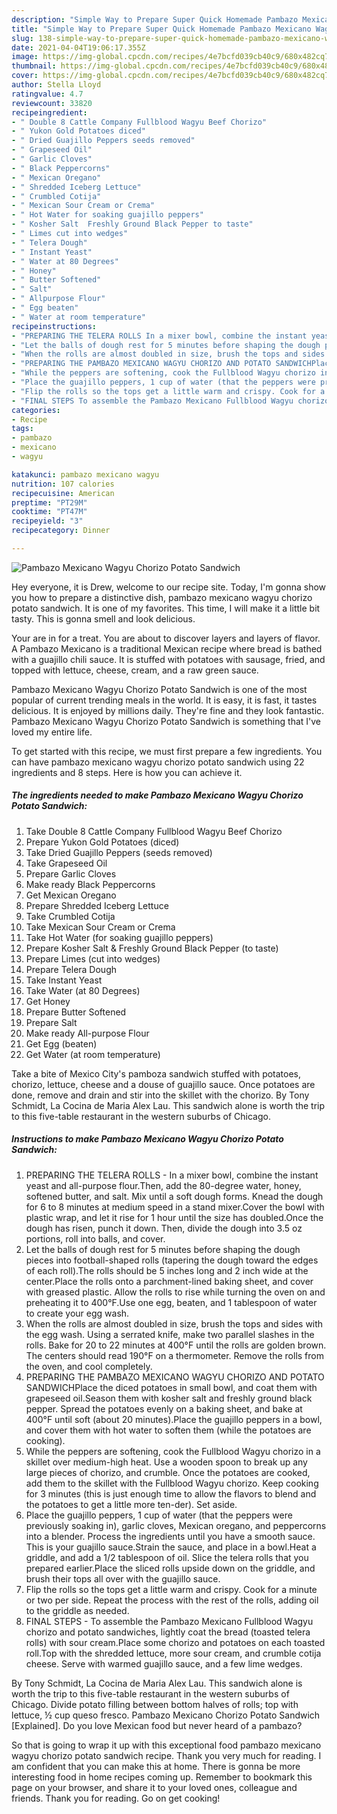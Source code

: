 ```yaml
---
description: "Simple Way to Prepare Super Quick Homemade Pambazo Mexicano Wagyu Chorizo Potato Sandwich"
title: "Simple Way to Prepare Super Quick Homemade Pambazo Mexicano Wagyu Chorizo Potato Sandwich"
slug: 138-simple-way-to-prepare-super-quick-homemade-pambazo-mexicano-wagyu-chorizo-potato-sandwich
date: 2021-04-04T19:06:17.355Z
image: https://img-global.cpcdn.com/recipes/4e7bcfd039cb40c9/680x482cq70/pambazo-mexicano-wagyu-chorizo-potato-sandwich-recipe-main-photo.jpg
thumbnail: https://img-global.cpcdn.com/recipes/4e7bcfd039cb40c9/680x482cq70/pambazo-mexicano-wagyu-chorizo-potato-sandwich-recipe-main-photo.jpg
cover: https://img-global.cpcdn.com/recipes/4e7bcfd039cb40c9/680x482cq70/pambazo-mexicano-wagyu-chorizo-potato-sandwich-recipe-main-photo.jpg
author: Stella Lloyd
ratingvalue: 4.7
reviewcount: 33820
recipeingredient:
- " Double 8 Cattle Company Fullblood Wagyu Beef Chorizo"
- " Yukon Gold Potatoes diced"
- " Dried Guajillo Peppers seeds removed"
- " Grapeseed Oil"
- " Garlic Cloves"
- " Black Peppercorns"
- " Mexican Oregano"
- " Shredded Iceberg Lettuce"
- " Crumbled Cotija"
- " Mexican Sour Cream or Crema"
- " Hot Water for soaking guajillo peppers"
- " Kosher Salt  Freshly Ground Black Pepper to taste"
- " Limes cut into wedges"
- " Telera Dough"
- " Instant Yeast"
- " Water at 80 Degrees"
- " Honey"
- " Butter Softened"
- " Salt"
- " Allpurpose Flour"
- " Egg beaten"
- " Water at room temperature"
recipeinstructions:
- "PREPARING THE TELERA ROLLS In a mixer bowl, combine the instant yeast and all-purpose flour.Then, add the 80-degree water, honey, softened butter, and salt. Mix until a soft dough forms. Knead the dough for 6 to 8 minutes at medium speed in a stand mixer.Cover the bowl with plastic wrap, and let it rise for 1 hour until the size has doubled.Once the dough has risen, punch it down. Then, divide the dough into 3.5 oz portions, roll into balls, and cover."
- "Let the balls of dough rest for 5 minutes before shaping the dough pieces into football-shaped rolls (tapering the dough toward the edges of each roll).The rolls should be 5 inches long and 2 inch wide at the center.Place the rolls onto a parchment-lined baking sheet, and cover with greased plastic. Allow the rolls to rise while turning the oven on and preheating it to 400°F.Use one egg, beaten, and 1 tablespoon of water to create your egg wash."
- "When the rolls are almost doubled in size, brush the tops and sides with the egg wash. Using a serrated knife, make two parallel slashes in the rolls. Bake for 20 to 22 minutes at 400°F until the rolls are golden brown. The centers should read 190°F on a thermometer. Remove the rolls from the oven, and cool completely."
- "PREPARING THE PAMBAZO MEXICANO WAGYU CHORIZO AND POTATO SANDWICHPlace the diced potatoes in small bowl, and coat them with grapeseed oil.Season them with kosher salt and freshly ground black pepper. Spread the potatoes evenly on a baking sheet, and bake at 400°F until soft (about 20 minutes).Place the guajillo peppers in a bowl, and cover them with hot water to soften them (while the potatoes are cooking)."
- "While the peppers are softening, cook the Fullblood Wagyu chorizo in a skillet over medium-high heat. Use a wooden spoon to break up any large pieces of chorizo, and crumble. Once the potatoes are cooked, add them to the skillet with the Fullblood Wagyu chorizo. Keep cooking for 3 minutes (this is just enough time to allow the flavors to blend and the potatoes to get a little more ten-der). Set aside."
- "Place the guajillo peppers, 1 cup of water (that the peppers were previously soaking in), garlic cloves, Mexican oregano, and peppercorns into a blender. Process the ingredients until you have a smooth sauce. This is your guajillo sauce.Strain the sauce, and place in a bowl.Heat a griddle, and add a 1/2 tablespoon of oil. Slice the telera rolls that you prepared earlier.Place the sliced rolls upside down on the griddle, and brush their tops all over with the guajillo sauce."
- "Flip the rolls so the tops get a little warm and crispy. Cook for a minute or two per side. Repeat the process with the rest of the rolls, adding oil to the griddle as needed."
- "FINAL STEPS To assemble the Pambazo Mexicano Fullblood Wagyu chorizo and potato sandwiches, lightly coat the bread (toasted telera rolls) with sour cream.Place some chorizo and potatoes on each toasted roll.Top with the shredded lettuce, more sour cream, and crumble cotija cheese. Serve with warmed guajillo sauce, and a few lime wedges."
categories:
- Recipe
tags:
- pambazo
- mexicano
- wagyu

katakunci: pambazo mexicano wagyu 
nutrition: 107 calories
recipecuisine: American
preptime: "PT29M"
cooktime: "PT47M"
recipeyield: "3"
recipecategory: Dinner

---
```



![Pambazo Mexicano Wagyu Chorizo Potato Sandwich](https://img-global.cpcdn.com/recipes/4e7bcfd039cb40c9/680x482cq70/pambazo-mexicano-wagyu-chorizo-potato-sandwich-recipe-main-photo.jpg)

Hey everyone, it is Drew, welcome to our recipe site. Today, I'm gonna show you how to prepare a distinctive dish, pambazo mexicano wagyu chorizo potato sandwich. It is one of my favorites. This time, I will make it a little bit tasty. This is gonna smell and look delicious.

Your are in for a treat. You are about to discover layers and layers of flavor. A Pambazo Mexicano is a traditional Mexican recipe where bread is bathed with a guajillo chili sauce. It is stuffed with potatoes with sausage, fried, and topped with lettuce, cheese, cream, and a raw green sauce.

Pambazo Mexicano Wagyu Chorizo Potato Sandwich is one of the most popular of current trending meals in the world. It is easy, it is fast, it tastes delicious. It is enjoyed by millions daily. They're fine and they look fantastic. Pambazo Mexicano Wagyu Chorizo Potato Sandwich is something that I've loved my entire life.


To get started with this recipe, we must first prepare a few ingredients. You can have pambazo mexicano wagyu chorizo potato sandwich using 22 ingredients and 8 steps. Here is how you can achieve it.

<!--inarticleads1-->

##### The ingredients needed to make Pambazo Mexicano Wagyu Chorizo Potato Sandwich:

1. Take  Double 8 Cattle Company Fullblood Wagyu Beef Chorizo
1. Prepare  Yukon Gold Potatoes (diced)
1. Take  Dried Guajillo Peppers (seeds removed)
1. Take  Grapeseed Oil
1. Prepare  Garlic Cloves
1. Make ready  Black Peppercorns
1. Get  Mexican Oregano
1. Prepare  Shredded Iceberg Lettuce
1. Take  Crumbled Cotija
1. Take  Mexican Sour Cream or Crema
1. Take  Hot Water (for soaking guajillo peppers)
1. Prepare  Kosher Salt &amp; Freshly Ground Black Pepper (to taste)
1. Prepare  Limes (cut into wedges)
1. Prepare  Telera Dough
1. Take  Instant Yeast
1. Take  Water (at 80 Degrees)
1. Get  Honey
1. Prepare  Butter Softened
1. Prepare  Salt
1. Make ready  All-purpose Flour
1. Get  Egg (beaten)
1. Get  Water (at room temperature)


Take a bite of Mexico City&#39;s pamboza sandwich stuffed with potatoes, chorizo, lettuce, cheese and a douse of guajillo sauce. Once potatoes are done, remove and drain and stir into the skillet with the chorizo. By Tony Schmidt, La Cocina de Maria Alex Lau. This sandwich alone is worth the trip to this five-table restaurant in the western suburbs of Chicago. 

<!--inarticleads2-->

##### Instructions to make Pambazo Mexicano Wagyu Chorizo Potato Sandwich:

1. PREPARING THE TELERA ROLLS - In a mixer bowl, combine the instant yeast and all-purpose flour.Then, add the 80-degree water, honey, softened butter, and salt. Mix until a soft dough forms. Knead the dough for 6 to 8 minutes at medium speed in a stand mixer.Cover the bowl with plastic wrap, and let it rise for 1 hour until the size has doubled.Once the dough has risen, punch it down. Then, divide the dough into 3.5 oz portions, roll into balls, and cover.
1. Let the balls of dough rest for 5 minutes before shaping the dough pieces into football-shaped rolls (tapering the dough toward the edges of each roll).The rolls should be 5 inches long and 2 inch wide at the center.Place the rolls onto a parchment-lined baking sheet, and cover with greased plastic. Allow the rolls to rise while turning the oven on and preheating it to 400°F.Use one egg, beaten, and 1 tablespoon of water to create your egg wash.
1. When the rolls are almost doubled in size, brush the tops and sides with the egg wash. Using a serrated knife, make two parallel slashes in the rolls. Bake for 20 to 22 minutes at 400°F until the rolls are golden brown. The centers should read 190°F on a thermometer. Remove the rolls from the oven, and cool completely.
1. PREPARING THE PAMBAZO MEXICANO WAGYU CHORIZO AND POTATO SANDWICHPlace the diced potatoes in small bowl, and coat them with grapeseed oil.Season them with kosher salt and freshly ground black pepper. Spread the potatoes evenly on a baking sheet, and bake at 400°F until soft (about 20 minutes).Place the guajillo peppers in a bowl, and cover them with hot water to soften them (while the potatoes are cooking).
1. While the peppers are softening, cook the Fullblood Wagyu chorizo in a skillet over medium-high heat. Use a wooden spoon to break up any large pieces of chorizo, and crumble. Once the potatoes are cooked, add them to the skillet with the Fullblood Wagyu chorizo. Keep cooking for 3 minutes (this is just enough time to allow the flavors to blend and the potatoes to get a little more ten-der). Set aside.
1. Place the guajillo peppers, 1 cup of water (that the peppers were previously soaking in), garlic cloves, Mexican oregano, and peppercorns into a blender. Process the ingredients until you have a smooth sauce. This is your guajillo sauce.Strain the sauce, and place in a bowl.Heat a griddle, and add a 1/2 tablespoon of oil. Slice the telera rolls that you prepared earlier.Place the sliced rolls upside down on the griddle, and brush their tops all over with the guajillo sauce.
1. Flip the rolls so the tops get a little warm and crispy. Cook for a minute or two per side. Repeat the process with the rest of the rolls, adding oil to the griddle as needed.
1. FINAL STEPS - To assemble the Pambazo Mexicano Fullblood Wagyu chorizo and potato sandwiches, lightly coat the bread (toasted telera rolls) with sour cream.Place some chorizo and potatoes on each toasted roll.Top with the shredded lettuce, more sour cream, and crumble cotija cheese. Serve with warmed guajillo sauce, and a few lime wedges.


By Tony Schmidt, La Cocina de Maria Alex Lau. This sandwich alone is worth the trip to this five-table restaurant in the western suburbs of Chicago. Divide potato filling between bottom halves of rolls; top with lettuce, ½ cup queso fresco. Pambazo Mexicano Chorizo Potato Sandwich [Explained]. Do you love Mexican food but never heard of a pambazo? 

So that is going to wrap it up with this exceptional food pambazo mexicano wagyu chorizo potato sandwich recipe. Thank you very much for reading. I am confident that you can make this at home. There is gonna be more interesting food in home recipes coming up. Remember to bookmark this page on your browser, and share it to your loved ones, colleague and friends. Thank you for reading. Go on get cooking!
